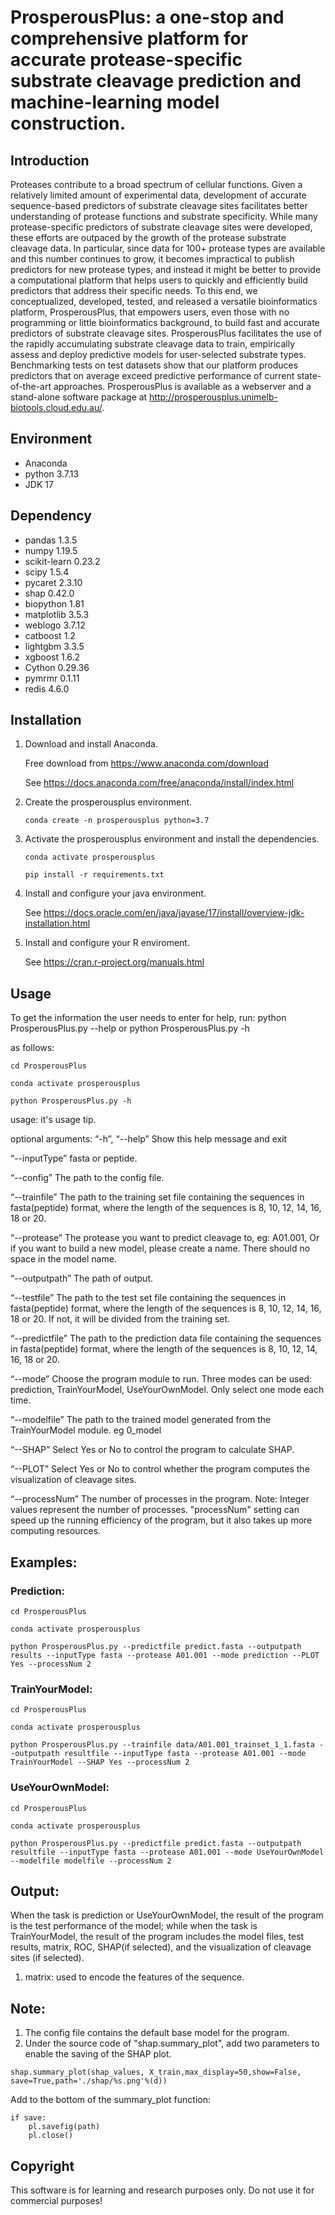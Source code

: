 # ProsperousPlus: a one-stop and comprehensive platform for accurate protease-specific substrate cleavage prediction and machine-learning model construction.
## Introduction

Proteases contribute to a broad spectrum of cellular functions. Given a relatively limited amount of experimental data, development of accurate sequence-based predictors of substrate cleavage sites facilitates better understanding of protease functions and substrate specificity. While many protease-specific predictors of substrate cleavage sites were developed, these efforts are outpaced by the growth of the protease substrate cleavage data. In particular, since data for 100+ protease types are available and this number continues to grow, it becomes impractical to publish predictors for new protease types, and instead it might be better to provide a computational platform that helps users to quickly and efficiently build predictors that address their specific needs. To this end, we conceptualized, developed, tested, and released a versatile bioinformatics platform, ProsperousPlus, that empowers users, even those with no programming or little bioinformatics background, to build fast and accurate predictors of substrate cleavage sites. ProsperousPlus facilitates the use of the rapidly accumulating substrate cleavage data to train, empirically assess and deploy predictive models for user-selected substrate types. Benchmarking tests on test datasets show that our platform produces predictors that on average exceed predictive performance of current state-of-the-art approaches. ProsperousPlus is available as a webserver and a stand-alone software package at http://prosperousplus.unimelb-biotools.cloud.edu.au/.

## Environment
* Anaconda
* python 3.7.13
* JDK 17

## Dependency

* pandas		1.3.5
* numpy		1.19.5
* scikit-learn	0.23.2
* scipy		1.5.4
* pycaret	2.3.10
* shap		0.42.0
* biopython	1.81
* matplotlib	3.5.3
* weblogo	3.7.12
* catboost 1.2
* lightgbm 3.3.5
* xgboost 1.6.2
* Cython 0.29.36
* pymrmr 0.1.11
* redis 4.6.0

## Installation
1. Download and install Anaconda.

    Free download from https://www.anaconda.com/download

    See https://docs.anaconda.com/free/anaconda/install/index.html

3. Create the prosperousplus environment.

    ```conda create -n prosperousplus python=3.7```

4. Activate the prosperousplus environment and install the dependencies.

    ```conda activate prosperousplus```

    ```pip install -r requirements.txt```
5. Install and configure your java environment.

   See https://docs.oracle.com/en/java/javase/17/install/overview-jdk-installation.html
6. Install and configure your R enviroment.

   See https://cran.r-project.org/manuals.html

## Usage

To get the information the user needs to enter for help, run:
    python ProsperousPlus.py --help
 or
    python ProsperousPlus.py -h

as follows:

```cd ProsperousPlus```

```conda activate prosperousplus```

```python ProsperousPlus.py -h```
>
usage: it's usage tip.
>
optional arguments:
“-h”, “--help”    Show this help message and exit
>
“--inputType”    fasta or peptide.
>
“--config”    The path to the config file.
  
“--trainfile”    The path to the training set file containing the sequences in fasta(peptide) format, where the length of the sequences is 8, 10, 12, 14, 16, 18 or 20.
  
“--protease”    The protease you want to predict cleavage to, eg: A01.001, Or if you want to build a new model, please create a name. There should no space in the model name.
                
“--outputpath”    The path of output.
  
“--testfile”    The path to the test set file containing the sequences in fasta(peptide) format, where the length of the sequences is 8, 10, 12, 14, 16, 18 or 20. If not, it will be divided from the training set.
  
“--predictfile”    The path to the prediction data file containing the sequences in fasta(peptide) format, where the length of the sequences is 8, 10, 12, 14, 16, 18 or 20.
  
“--mode”    Choose  the program module to run. Three modes can be used: prediction, TrainYourModel, UseYourOwnModel. Only select one mode each time.
  
“--modelfile”    The path to the trained model generated from the TrainYourModel module. eg 0_model
  
“--SHAP”    Select Yes or No to control the program to calculate SHAP.
  
“--PLOT”    Select Yes or No to control whether the program computes the visualization of cleavage sites.
  
“--processNum”   The number of processes in the program. Note: Integer values represent the number of processes. "processNum" setting can speed up the running efficiency of the program, but it also takes up more computing resources.

## Examples:

### Prediction:
```cd ProsperousPlus```

```conda activate prosperousplus```

```python ProsperousPlus.py --predictfile predict.fasta --outputpath results --inputType fasta --protease A01.001 --mode prediction --PLOT Yes --processNum 2```
### TrainYourModel:
```cd ProsperousPlus```

```conda activate prosperousplus```

```python ProsperousPlus.py --trainfile data/A01.001_trainset_1_1.fasta --outputpath resultfile --inputType fasta --protease A01.001 --mode TrainYourModel --SHAP Yes --processNum 2```
### UseYourOwnModel:
```cd ProsperousPlus```

```conda activate prosperousplus```

```python ProsperousPlus.py --predictfile predict.fasta --outputpath resultfile --inputType fasta --protease A01.001 --mode UseYourOwnModel --modelfile modelfile --processNum 2```
## Output:

When the task is prediction or UseYourOwnModel, the result of the program is the test performance of the model; while when the task is TrainYourModel, the result of the program includes the model files, test results, matrix, ROC, SHAP(if selected), and the visualization of cleavage sites (if selected).

1. matrix: used to encode the features of the sequence.

## Note:

1. The config file contains the default base model for the program.
3. Under the source code of "shap.summary_plot", add two parameters to enable the saving of the SHAP plot.

```shap.summary_plot(shap_values, X_train,max_display=50,show=False, save=True,path='./shap/%s.png'%(d))```

Add to the bottom of the summary_plot function:
```
if save:
    pl.savefig(path)
    pl.close()
```
## Copyright
This software is for learning and research purposes only. Do not use it for commercial purposes!
